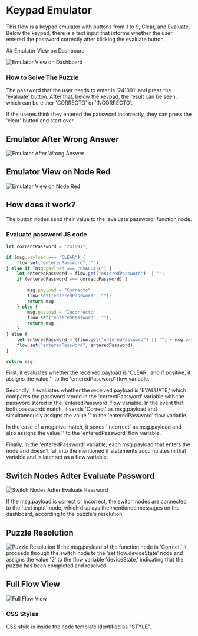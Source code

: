 # Keypad Emulator

This flow is a keypad emulator with buttons from 1 to 9, Clear, and Evaluate. Below the keypad, there is a text input that informs whether the user entered the password correctly after clicking the evaluate button.

## Emulator View on Dashboard 

![Emulator View on Dashboard](https://github.com/gabrielcor/node-redescape-EscapeRoomSupplier/blob/develop_Rodrigo/Documentation/screenshots/Keypad0.png)

### How to Solve The Puzzle
The password that the user needs to enter is '241091' and press the 'evaluate' button. After that, below the keypad, the result can be seen, which can be either 'CORRECTO' or 'INCORRECTO'.

If the useres think they entered the password incorrectly, they can press the 'clear' button and start over.

## Emulator After Wrong Answer
![Emulator After Wrong Answer](https://github.com/gabrielcor/node-redescape-EscapeRoomSupplier/blob/develop_Rodrigo/Documentation/screenshots/Keypad1.png)


## Emulator View on Node Red
![Emulator View on Node Red](https://github.com/gabrielcor/node-redescape-EscapeRoomSupplier/blob/develop_Rodrigo/Documentation/screenshots/Keypad2.png)


## How does it work?
The button nodes send their value to the 'evaluate password' function node.

### Evaluate password JS code

```javascript
let correctPassword = "241091";

if (msg.payload === "CLEAR") {
    flow.set("enteredPassword", "");
} else if (msg.payload === "EVALUATE") {
    let enteredPassword = flow.get("enteredPassword") || "";
    if (enteredPassword === correctPassword) {
        
        msg.payload = "Correcto"
        flow.set("enteredPassword", "");
        return msg
    } else {
        msg.payload = "Incorrecto"
        flow.set("enteredPassword", "");
        return msg
    }
} else {
    let enteredPassword = (flow.get("enteredPassword") || "") + msg.payload;
    flow.set("enteredPassword", enteredPassword);
}

return msg;
```

First, it evaluates whether the received payload is 'CLEAR,' and if positive, it assigns the value '' to the 'enteredPassword' flow variable.

Secondly, it evaluates whether the received payload is 'EVALUATE,' which compares the password stored in the 'correctPassword' variable with the password stored in the 'enteredPassword' flow variable. In the event that both passwords match, it sends 'Correct' as msg.payload and simultaneously assigns the value '' to the 'enteredPassword' flow variable.

In the case of a negative match, it sends 'Incorrect' as msg.payload and also assigns the value '' to the 'enteredPassword' flow variable.

Finally, in the 'enteredPassword' variable, each msg.payload that enters the node and doesn't fall into the mentioned if statements accumulates in that variable and is later set as a flow variable.

## Switch Nodes Adter Evaluate Password
![Switch Nodes Adter Evaluate Password](https://github.com/gabrielcor/node-redescape-EscapeRoomSupplier/blob/develop_Rodrigo/Documentation/screenshots/Keypad3.png)

If the msg.payload is correct or incorrect, the switch nodes are connected to the 'text input' node, which displays the mentioned messages on the dashboard, according to the puzzle's resolution.

## Puzzle Resolution 
![Puzzle Resolution](https://github.com/gabrielcor/node-redescape-EscapeRoomSupplier/blob/develop_Rodrigo/Documentation/screenshots/Keypad4.png)
If the msg.payload of the function node is 'Correct,' it proceeds through the switch node to the 'set flow.deviceState' node and assigns the value '2' to the flow variable 'deviceState,' indicating that the puzzle has been completed and resolved.



 ## Full Flow View 
![Full Flow View](https://github.com/gabrielcor/node-redescape-EscapeRoomSupplier/blob/develop_Rodrigo/Documentation/screenshots/Keypad5.png)

### CSS Styles
CSS style is inside the node template identified as "STYLE".